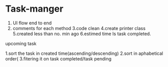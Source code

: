 # Task-manger

1. UI flow end to end
2. comments for each method
3.code clean
4.create printer class
5.created less than no. min ago
6.estimed time Is task completed.




upcoming task

1.sort the task in created time(ascending/descending)
2.sort in aphabetical order(
3.fitering it on task completed/task pending
